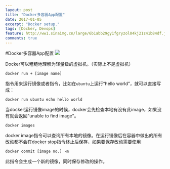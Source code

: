 ```yaml
---
layout: post
title: "Docker多容器App配置"
date: 2017-01-05
excerpt: "Docker setup."
tags: [Docker, Devops]
feature: http://ww1.sinaimg.cn/large/6b1abb29gy1fgryzol04kj21z41b84df.jpg
comments: true
---
```

#Docker多容器App配置
![](http://ww1.sinaimg.cn/large/6b1abb29ly1fl5t2d1afij20q40lwabf.jpg)

Docker可以粗糙地理解为轻量级的虚拟机。（实际上不是虚拟机）

```
docker run + [image name]
```

指令用来运行镜像或者指令，比如在`ubuntu`上运行“hello world”，就可以直接写成：

```
docker run ubuntu echo hello world
```

当docker运行镜像image的时候，docker会先检查本地有没有此image，如果没有就会返回"unable to find image"。

```
docker images
```
docker image指令可以查询所有本地的镜像。在运行镜像后在容器中做出的所有改动都不会在docker stop指令终止后保存，如果要保存改动需要使用

```
docker commit [image no.] -m
```

此指令会生成一个新的镜像，同时保存修改的操作。
